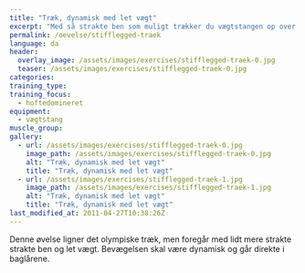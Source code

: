 ```yaml
---
title: "Træk, dynamisk med let vægt"
excerpt: "Med så strakte ben som muligt trækker du vægtstangen op over hovedet i en bevægelse. Stangen skal accelleres ved udstrækningen i hoften. Ret ryg."
permalink: /oevelse/stifflegged-traek
language: da
header:
  overlay_image: /assets/images/exercises/stifflegged-traek-0.jpg
  teaser: /assets/images/exercises/stifflegged-traek-0.jpg
categories:
training_type: 
training_focus: 
  - hoftedomineret
equipment:
  - vægtstang
muscle_group:
gallery:
  - url: /assets/images/exercises/stifflegged-traek-0.jpg
    image_path: /assets/images/exercises/stifflegged-traek-0.jpg
    alt: "Træk, dynamisk med let vægt"
    title: "Træk, dynamisk med let vægt"
  - url: /assets/images/exercises/stifflegged-traek-1.jpg
    image_path: /assets/images/exercises/stifflegged-traek-1.jpg
    alt: "Træk, dynamisk med let vægt"
    title: "Træk, dynamisk med let vægt"
last_modified_at: 2011-04-27T10:38:26Z
---
```


Denne øvelse ligner det olympiske træk, men foregår med lidt mere strakte strakte ben og let vægt. Bevægelsen skal være dynamisk og går direkte i baglårene.
